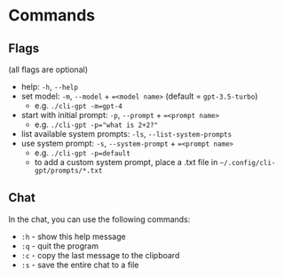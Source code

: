 # Commands

## Flags

(all flags are optional)

- help: `-h`, `--help`
- set model: `-m`, `--model` + `=<model name>` (default = `gpt-3.5-turbo`)
  - e.g. `./cli-gpt -m=gpt-4`
- start with initial prompt: `-p`, `--prompt` + `=<prompt name>`
  - e.g. `./cli-gpt -p="what is 2+2?"`
- list available system prompts: `-ls`, `--list-system-prompts`
- use system prompt: `-s`, `--system-prompt` + `=<prompt name>`
  - e.g. `./cli-gpt -p=default`
  - to add a custom system prompt, place a .txt file in `~/.config/cli-gpt/prompts/*.txt`

## Chat

In the chat, you can use the following commands:

- `:h` - show this help message
- `:q` - quit the program
- `:c` - copy the last message to the clipboard
- `:s` - save the entire chat to a file
